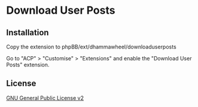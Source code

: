 # Download User Posts

## Installation

Copy the extension to phpBB/ext/dhammawheel/downloaduserposts

Go to "ACP" > "Customise" > "Extensions" and enable the "Download User Posts" extension.

## License

[GNU General Public License v2](license.txt)
